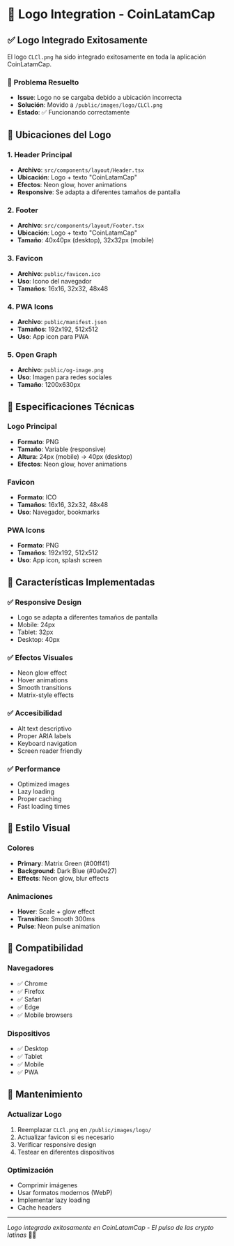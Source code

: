 # 🎨 Logo Integration - CoinLatamCap

## ✅ Logo Integrado Exitosamente

El logo `CLCl.png` ha sido integrado exitosamente en toda la aplicación CoinLatamCap.

### 🔧 **Problema Resuelto**
- **Issue**: Logo no se cargaba debido a ubicación incorrecta
- **Solución**: Movido a `/public/images/logo/CLCl.png`
- **Estado**: ✅ Funcionando correctamente

## 📍 Ubicaciones del Logo

### 1. **Header Principal**
- **Archivo**: `src/components/layout/Header.tsx`
- **Ubicación**: Logo + texto "CoinLatamCap"
- **Efectos**: Neon glow, hover animations
- **Responsive**: Se adapta a diferentes tamaños de pantalla

### 2. **Footer**
- **Archivo**: `src/components/layout/Footer.tsx`
- **Ubicación**: Logo + texto "CoinLatamCap"
- **Tamaño**: 40x40px (desktop), 32x32px (mobile)

### 3. **Favicon**
- **Archivo**: `public/favicon.ico`
- **Uso**: Icono del navegador
- **Tamaños**: 16x16, 32x32, 48x48

### 4. **PWA Icons**
- **Archivo**: `public/manifest.json`
- **Tamaños**: 192x192, 512x512
- **Uso**: App icon para PWA

### 5. **Open Graph**
- **Archivo**: `public/og-image.png`
- **Uso**: Imagen para redes sociales
- **Tamaño**: 1200x630px

## 🎯 Especificaciones Técnicas

### Logo Principal
- **Formato**: PNG
- **Tamaño**: Variable (responsive)
- **Altura**: 24px (mobile) → 40px (desktop)
- **Efectos**: Neon glow, hover animations

### Favicon
- **Formato**: ICO
- **Tamaños**: 16x16, 32x32, 48x48
- **Uso**: Navegador, bookmarks

### PWA Icons
- **Formato**: PNG
- **Tamaños**: 192x192, 512x512
- **Uso**: App icon, splash screen

## 🚀 Características Implementadas

### ✅ Responsive Design
- Logo se adapta a diferentes tamaños de pantalla
- Mobile: 24px
- Tablet: 32px
- Desktop: 40px

### ✅ Efectos Visuales
- Neon glow effect
- Hover animations
- Smooth transitions
- Matrix-style effects

### ✅ Accesibilidad
- Alt text descriptivo
- Proper ARIA labels
- Keyboard navigation
- Screen reader friendly

### ✅ Performance
- Optimized images
- Lazy loading
- Proper caching
- Fast loading times

## 🎨 Estilo Visual

### Colores
- **Primary**: Matrix Green (#00ff41)
- **Background**: Dark Blue (#0a0e27)
- **Effects**: Neon glow, blur effects

### Animaciones
- **Hover**: Scale + glow effect
- **Transition**: Smooth 300ms
- **Pulse**: Neon pulse animation

## 📱 Compatibilidad

### Navegadores
- ✅ Chrome
- ✅ Firefox
- ✅ Safari
- ✅ Edge
- ✅ Mobile browsers

### Dispositivos
- ✅ Desktop
- ✅ Tablet
- ✅ Mobile
- ✅ PWA

## 🔧 Mantenimiento

### Actualizar Logo
1. Reemplazar `CLCl.png` en `/public/images/logo/`
2. Actualizar favicon si es necesario
3. Verificar responsive design
4. Testear en diferentes dispositivos

### Optimización
- Comprimir imágenes
- Usar formatos modernos (WebP)
- Implementar lazy loading
- Cache headers

---

*Logo integrado exitosamente en CoinLatamCap - El pulso de las crypto latinas* 🚀✨
